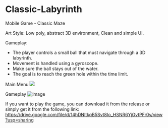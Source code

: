 # Classic-Labyrinth
 Mobile Game - Classic Maze

Art Style: Low poly, abstract 3D environment, Clean and simple UI. 

Gameplay:

- The player controls a small ball that must navigate through a 3D labyrinth. 
- Movement is handled using a gyroscope. 
- Make sure the ball stays out of the water. 
- The goal is to reach the green hole within the time limit.

Main Menu
<img align=”left” size="50%" src=”(https://github.com/PrimeHyAce/Classic-Labyrinth/assets/77986121/52ba97c8-8c77-41da-bd84-704264a45b45)″>

Gameplay
![image](https://github.com/PrimeHyAce/Classic-Labyrinth/assets/77986121/2378adc7-67f2-4e10-b296-7ce8508594c3)

If you want to play the game, you can download it from the release or simply get it from the following link:
https://drive.google.com/file/d/14hDNltkqB5Svt8Io_HSNR6YjGvtPFr0v/view?usp=sharing
